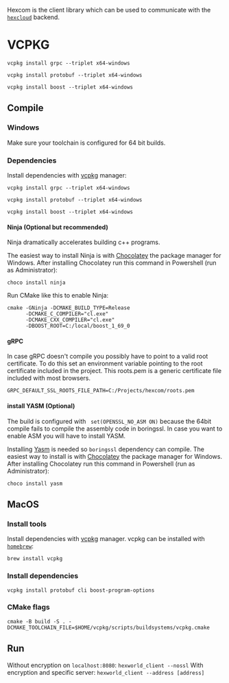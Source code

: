 
Hexcom is the client library which can be used to communicate with the [`hexcloud`](https://github.com/3vilM33pl3/hexcloud) backend.

# VCPKG

`vcpkg install grpc --triplet x64-windows`

`vcpkg install protobuf --triplet x64-windows`

`vcpkg install boost --triplet x64-windows`


## Compile
### Windows
Make sure your toolchain is configured for 64 bit builds.
### Dependencies
Install dependencies with [vcpkg](https://vcpkg.io/en/index.html) manager:

`vcpkg install grpc --triplet x64-windows`

`vcpkg install protobuf --triplet x64-windows`

`vcpkg install boost --triplet x64-windows`

#### Ninja (Optional but recommended)
Ninja dramatically accelerates building c++ programs. 

The easiest way to install Ninja is with [Chocolatey](https://chocolatey.org/) the package manager for Windows.
After installing Chocolatey run this command in Powershell (run as Administrator):

    choco install ninja
    
Run CMake like this to enable Ninja:
```shell
cmake -GNinja -DCMAKE_BUILD_TYPE=Release
      -DCMAKE_C_COMPILER="cl.exe"
      -DCMAKE_CXX_COMPILER="cl.exe"
      -DBOOST_ROOT=C:/local/boost_1_69_0    
```

#### gRPC
In case gRPC doesn't compile you possibly have to point to a valid root certificate. 
To do this set an environment variable pointing to the root certificate included in the project.
This roots.pem is a generic certificate file included with most browsers.      
```shell 
GRPC_DEFAULT_SSL_ROOTS_FILE_PATH=C:/Projects/hexcom/roots.pem
```      

#### install YASM (Optional)
The build is configured with ` set(OPENSSL_NO_ASM ON)` because the 64bit compile fails to compile the 
assembly code in boringssl. In case you want to enable ASM you will have to install YASM.

Installing [Yasm](https://yasm.tortall.net/) is needed so `boringssl` dependency can compile.
The easiest way to install is with [Chocolatey](https://chocolatey.org/) the package manager for Windows.
After installing Chocolatey run this command in Powershell (run as Administrator):

    choco install yasm    

## MacOS


### Install tools
Install dependencies with [vcpkg](https://vcpkg.io/en/index.html) manager. 
vcpkg can be installed with [`homebrew`](https://brew.sh/): 

`brew install vcpkg`

### Install dependencies 
`vcpkg install protobuf cli boost-program-options`

### CMake flags
```shell
cmake -B build -S . -DCMAKE_TOOLCHAIN_FILE=$HOME/vcpkg/scripts/buildsystems/vcpkg.cmake
```

## Run
Without encryption on `localhost:8080`:
    `hexworld_client --nossl`
With encryption and specific server:
    `hexworld_client --address [address]`
